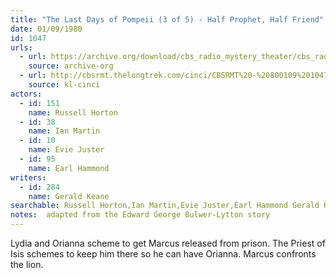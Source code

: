 ```yaml
---
title: "The Last Days of Pompeii (3 of 5) - Half Prophet, Half Friend"
date: 01/09/1980
id: 1047
urls: 
  - url: https://archive.org/download/cbs_radio_mystery_theater/cbs_radio_mystery_theater-1001-1050.zip/cbs_radio_mystery_theater-1001-1050%2Fcbsrmt_1047_the_last_days_of_pompeii_half_prophet_half_fiend.mp3
    source: archive-org
  - url: http://cbsrmt.thelongtrek.com/cinci/CBSRMT%20-%20800109%201047%20The%20Last%20Days%20of%20Pompeii,%20Part%20Three-Half%20Prophet,%20Half%20Fiend%20(rr%20800723)_cinci.mp3
    source: kl-cinci
actors:  
  - id: 151
    name: Russell Horton  
  - id: 38
    name: Ian Martin  
  - id: 10
    name: Evie Juster  
  - id: 95
    name: Earl Hammond
writers:  
  - id: 284
    name: Gerald Keane
searchable: Russell Horton,Ian Martin,Evie Juster,Earl Hammond Gerald Keane
notes:  adapted from the Edward George Bulwer-Lytton story
---
```

Lydia and Orianna scheme to get Marcus released from prison. The Priest of Isis schemes to keep him there so he can have Orianna. Marcus confronts the lion.